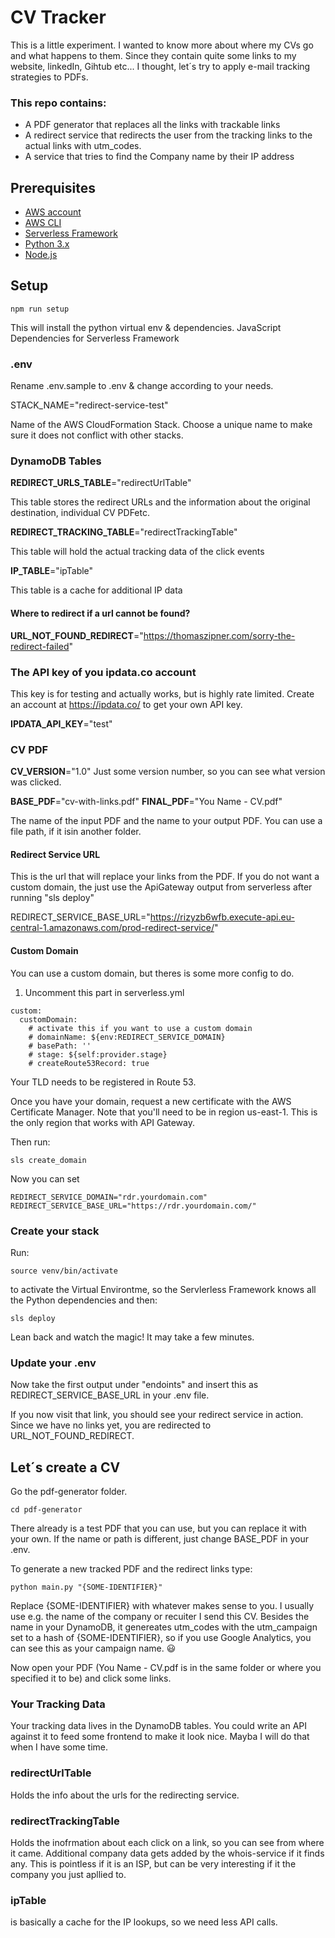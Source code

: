 # CV Tracker
This is a little experiment. I wanted to know more about where my CVs go and what happens to them. Since they contain quite some links to my website, linkedIn, Gihtub etc... I thought, let´s try to apply e-mail tracking strategies to PDFs.

### This repo contains: 

- A PDF generator that replaces all the links with trackable links 
- A redirect service that redirects the user from the tracking links to the actual links with utm_codes.
- A service that tries to find the Company name by their IP address


## Prerequisites

- <a href="https://aws.amazon.com/de/free/" rel="noreferrer" target="_blank">AWS account</A>
- <a href="https://aws.amazon.com/de/cli/" rel="noreferrer" target="_blank">AWS CLI</a>
- <a href="https://www.serverless.com/framework/docs/providers/aws/guide/installation/" rel="noreferrer" target="_blank">Serverless Framework</a>
- <a href="https://www.python.org/downloads/" rel="noreferrer" target="_blank">Python 3.x</a>
- <a href="https://nodejs.org/en/" rel="noreferrer" target="_blank">Node.js</a>


## Setup
```
npm run setup
```

This will install the python virtual env & dependencies.
JavaScript Dependencies for Serverless Framework

### .env
Rename .env.sample to .env & change according to your needs.


STACK_NAME="redirect-service-test"

Name of the AWS CloudFormation Stack. Choose a unique name to make sure it does not conflict with other stacks.

### DynamoDB Tables
**REDIRECT_URLS_TABLE**="redirectUrlTable"

This table stores the redirect URLs and the information about the original destination, individual CV PDFetc.

**REDIRECT_TRACKING_TABLE**="redirectTrackingTable"

This table will hold the actual tracking data of the click events

**IP_TABLE**="ipTable"

This table is a cache for additional IP data


#### Where to redirect if a url cannot be found?
**URL_NOT_FOUND_REDIRECT**="https://thomaszipner.com/sorry-the-redirect-failed"

### The API key of you ipdata.co account
This key is for testing and actually works, but is highly rate limited. Create an account at https://ipdata.co/ to get your own API key.

**IPDATA_API_KEY**="test"

### CV PDF

**CV_VERSION**="1.0"
Just some version number, so you can see what version was clicked.

**BASE_PDF**="cv-with-links.pdf"
**FINAL_PDF**="You Name - CV.pdf"

The name of the input PDF and the name to your output PDF. 
You can use a file path, if it isin another folder.

#### Redirect Service URL
This is the url that will replace your links from the PDF. If you do not want a custom domain, the just use the ApiGateway output from serverless after running "sls deploy"

REDIRECT_SERVICE_BASE_URL="https://rizyzb6wfb.execute-api.eu-central-1.amazonaws.com/prod-redirect-service/"

#### Custom Domain
You can use a custom domain, but theres is some more config to do.

1) Uncomment this part in serverless.yml

```
custom:
  customDomain:
    # activate this if you want to use a custom domain
    # domainName: ${env:REDIRECT_SERVICE_DOMAIN}
    # basePath: ''
    # stage: ${self:provider.stage}
    # createRoute53Record: true
```

Your TLD needs to be registered in Route 53.

Once you have your domain, request a new certificate with the AWS Certificate Manager. Note that you'll need to be in region us-east-1. This is the only region that works with API Gateway.

Then run:

```
sls create_domain
```

Now you can set 

```
REDIRECT_SERVICE_DOMAIN="rdr.yourdomain.com"
REDIRECT_SERVICE_BASE_URL="https://rdr.yourdomain.com/"
```


### Create your stack

Run:
```
source venv/bin/activate
```

to activate the Virtual Environtme, so the Servlerless Framework knows all the Python dependencies and then:

```
sls deploy
```

Lean back and watch the magic! It may take a few minutes.

### Update your .env 
Now take the first output under "endoints" and insert this as REDIRECT_SERVICE_BASE_URL in your .env file.

If you now visit that link, you should see your redirect service in action.
Since we have no links yet, you are redirected to URL_NOT_FOUND_REDIRECT.




## Let´s create a CV

Go the pdf-generator folder.
```
cd pdf-generator
```

There already is a test PDF that you can use, but you can replace it with your own. If the name or path is different, just change BASE_PDF in your .env.

To generate a new tracked PDF and the redirect links type:

``` 
python main.py "{SOME-IDENTIFIER}"
```

Replace {SOME-IDENTIFIER} with whatever makes sense to you. I usually use e.g. the name of the company or recuiter I send this CV. Besides the name in your DynamoDB, it genereates utm_codes with the utm_campaign set to a hash of {SOME-IDENTIFIER}, so if you use Google Analytics, you can see this as your campaign name. 😃

Now open your PDF (You Name - CV.pdf is in the same folder or where you specified it to be) and click some links.


### Your Tracking Data
Your tracking data lives in the DynamoDB tables. You could write an API against it to feed some frontend to make it look nice. Mayba I will do that when I have some time.

### redirectUrlTable 
Holds the info about the urls for the redirecting service.

### redirectTrackingTable
Holds the inofrmation about each click on a link, so you can see from where it came.
Additional company data gets added by the whois-service if it finds any. This is pointless if it is an ISP, but can be very interesting if it the company you just apllied to.

### ipTable 
is basically a cache for the IP lookups, so we need less API calls.